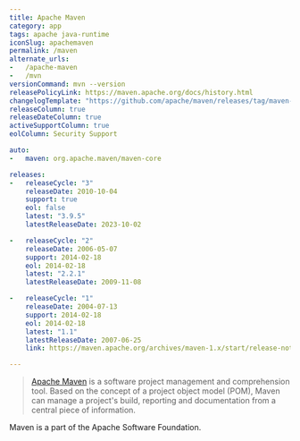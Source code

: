 ```yaml
---
title: Apache Maven
category: app
tags: apache java-runtime
iconSlug: apachemaven
permalink: /maven
alternate_urls:
-   /apache-maven
-   /mvn
versionCommand: mvn --version
releasePolicyLink: https://maven.apache.org/docs/history.html
changelogTemplate: "https://github.com/apache/maven/releases/tag/maven-__LATEST__"
releaseColumn: true
releaseDateColumn: true
activeSupportColumn: true
eolColumn: Security Support

auto:
-   maven: org.apache.maven/maven-core

releases:
-   releaseCycle: "3"
    releaseDate: 2010-10-04
    support: true
    eol: false
    latest: "3.9.5"
    latestReleaseDate: 2023-10-02

-   releaseCycle: "2"
    releaseDate: 2006-05-07
    support: 2014-02-18
    eol: 2014-02-18
    latest: "2.2.1"
    latestReleaseDate: 2009-11-08

-   releaseCycle: "1"
    releaseDate: 2004-07-13
    support: 2014-02-18
    eol: 2014-02-18
    latest: "1.1"
    latestReleaseDate: 2007-06-25
    link: https://maven.apache.org/archives/maven-1.x/start/release-notes-LATEST.html

---
```


> [Apache Maven](https://maven.apache.org/) is a software project management and comprehension tool.
> Based on the concept of a project object model (POM), Maven can manage a project's build,
> reporting and documentation from a central piece of information.

Maven is a part of the Apache Software Foundation.
